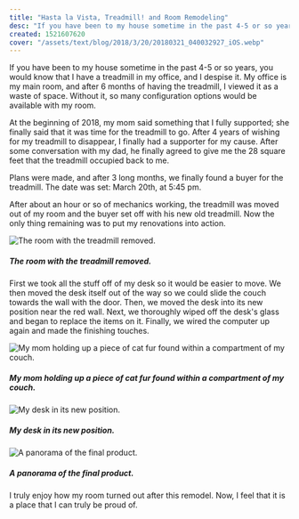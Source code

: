```yaml
---
title: "Hasta la Vista, Treadmill! and Room Remodeling"
desc: "If you have been to my house sometime in the past 4-5 or so years, you would know that I have a treadmill in my office, and I despise it. My office is my main room, and after 6 months of having the treadmill, I viewed it as a waste of space. Without it, so many configuration options would be available with my room. However, circumstances presented itself to where I could get rid of it..."
created: 1521607620
cover: "/assets/text/blog/2018/3/20/20180321_040032927_iOS.webp"
---
```


If you have been to my house sometime in the past 4-5 or so years, you would know that I have a treadmill in my office, and I despise it. My office is my main room, and after 6 months of having the treadmill, I viewed it as a waste of space. Without it, so many configuration options would be available with my room.

At the beginning of 2018, my mom said something that I fully supported; she finally said that it was time for the treadmill to go. After 4 years of wishing for my treadmill to disappear, I finally had a supporter for my cause. After some conversation with my dad, he finally agreed to give me the 28 square feet that the treadmill occupied back to me.

Plans were made, and after 3 long months, we finally found a buyer for the treadmill. The date was set: March 20th, at 5:45 pm.

After about an hour or so of mechanics working, the treadmill was moved out of my room and the buyer set off with his new old treadmill. Now the only thing remaining was to put my renovations into action.

![The room with the treadmill removed.](/assets/text/blog/2018/3/20/20180321_020957347_iOS.webp)

##### *The room with the treadmill removed.*

First we took all the stuff off of my desk so it would be easier to move. We then moved the desk itself out of the way so we could slide the couch towards the wall with the door. Then, we moved the desk into its new position near the red wall. Next, we thoroughly wiped off the desk's glass and began to replace the items on it. Finally, we wired the computer up again and made the finishing touches.

![My mom holding up a piece of cat fur found within a compartment of my couch.](/assets/text/blog/2018/3/20/20180321_030850543_iOS.webp)

##### *My mom holding up a piece of cat fur found within a compartment of my couch.*

![My desk in its new position.](/assets/text/blog/2018/3/20/20180321_040000077_iOS.webp)

##### *My desk in its new position.*

![A panorama of the final product.](/assets/text/blog/2018/3/20/20180321_040032927_iOS.webp)

##### *A panorama of the final product.*

I truly enjoy how my room turned out after this remodel. Now, I feel that it is a place that I can truly be proud of.


